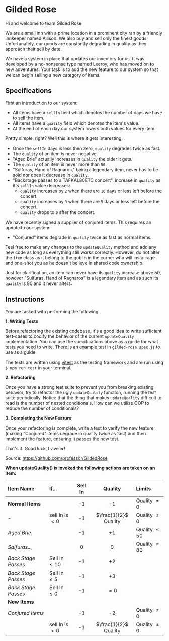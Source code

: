 # Gilded Rose

Hi and welcome to team Gilded Rose.

We are a small inn with a prime location in a prominent city ran
by a friendly innkeeper named Allison. We also buy and sell only the finest
goods. Unfortunately, our goods are constantly degrading in quality as they
approach their sell by date.

We have a system in place that updates our inventory for us. It was developed
by a no-nonsense type named Leeroy, who has moved on to new adventures. Your
task is to add the new feature to our system so that we can begin selling a
new category of items.

## Specifications

First an introduction to our system:

- All items have a `sellIn` field which denotes the number of days we have to
  sell the item.
- All items have a `quality` field which denotes the item's value.
- At the end of each day our system lowers both values for every item.

Pretty simple, right? Well this is where it gets interesting:

- Once the `sellIn` days is less then zero, `quality` degrades twice as fast.
- The `quality` of an item is never negative.
- "Aged Brie" actually increases in `quality` the older it gets.
- The `quality` of an item is never more than `50`.
- "Sulfuras, Hand of Ragnaros," being a legendary item, never has to be sold nor does it decrease in `quality`.
- "Backstage passes to a TAFKAL80ETC concert", increase in `quality` as it's `sellIn` value decreases:
  - `quality` increases by `2` when there are `10` days or less left before the concert.
  - `quality` increases by `3` when there are `5` days or less left before the concert.
  - `quality` drops to `0` after the concert.

We have recently signed a supplier of conjured items. This requires an update
to our system:

- "Conjured" items degrade in `quality` twice as fast as normal items.

Feel free to make any changes to the `updateQuality` method and add any new code as long as everything still works correctly. However, do not alter the `Item` class as it belong to the goblin in the corner who will insta-rage and one-shot you as he doesn't believe in shared code ownership.

Just for clarification, an item can never have its `quality` increase above 50, however "Sulfuras, Hand of Ragnaros" is a legendary item and as such its `quality` is 80 and it
never alters.

## Instructions

You are tasked with performing the following:

**1. Writing Tests**

Before refactoring the existing codebase, it's a good idea to write sufficient test-cases to codify the behavior of the current `updateQuality` implementation. You can use the specifications above as a guide for what tests you need to write. There is an example test in `gilded-rose.spec.js` to use as a guide.

The tests are written using [vitest](https://vitest.dev/) as the testing framework and are run using `$ npm run test` in your terminal.

**2. Refactoring**

Once you have a strong test suite to prevent you from breaking existing behavior, try to refactor the ugly `updateQuality` function, running the test suite periodically. Notice that the thing that makes `updateQuality` difficult to read is the number of nested conditionals. How can we utilize OOP to reduce the number of conditionals?

**3. Completing the New Feature**

Once your refactoring is complete, write a test to verify the new feature (making "Conjured" items degrade in quality twice as fast) and then implement the feature, ensuring it passes the new test.

That's it. Good luck, traveler!

Source: https://github.com/professor/GildedRose



**When updateQuality() is invoked the following actions are taken on an item:**

| **Item Name** | **If...** | **Sell In** | **Quality** | **Limits** |
|:--------------|:----------|:-----------:|:-----------:|:-----------|
| **Normal Items** |        | -1          | -1          | Quality $\neq 0$  |
| -        | sell In is $< 0$ | -1        | $\frac{1}{2}$ Quality | Quality $\neq 0$ |
| *Aged Brie*| | -1 | +1 | Quality $\leq 50$ |
| *Salfuras...* | | 0 | 0 | Quality $= 80$
| *Back Stage Passes* | Sell In $\leq 10$ | -1 | +2 | |
| *Back Stage Passes* | Sell In $\leq 5$ | -1 | +3 | |
| *Back Stage Passes* | Sell In $\leq 0$ | -1 | $= 0$ | |
| **New Items** | | | | |
| *Conjured Items* | | -1 | -2 | Quality $\neq 0$ |
| | sell In is $< 0$| -1 | $\frac{1}{2}$ Quality | Quality $\neq 0$ 

